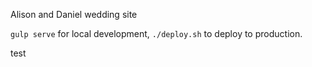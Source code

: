 Alison and Daniel wedding site

`gulp serve` for local development, `./deploy.sh` to deploy to production.


test